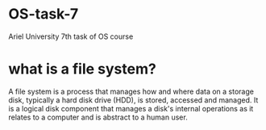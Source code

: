# OS-task-7
Ariel University 7th task of OS course

# what is a file system?
A file system is a process that manages how and where data on a storage disk, typically a hard disk drive (HDD), is stored, accessed and managed. 
It is a logical disk component that manages a disk's internal operations as it relates to a computer and is abstract to a human user.


